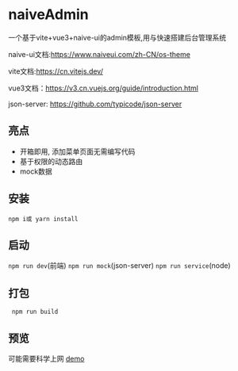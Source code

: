# naiveAdmin

一个基于vite+vue3+naive-ui的admin模板,用与快速搭建后台管理系统

naive-ui文档:https://www.naiveui.com/zh-CN/os-theme

vite文档:https://cn.vitejs.dev/

vue3文档：https://v3.cn.vuejs.org/guide/introduction.html

json-server: https://github.com/typicode/json-server
## 亮点
- 开箱即用, 添加菜单页面无需编写代码
- 基于权限的动态路由
- mock数据
## 安装

`npm i或 yarn install`

## 启动

`npm run dev`(前端)
`npm run mock`(json-server)
`npm run service`(node)

## 打包

` npm run build`

## 预览
可能需要科学上网
[demo](http://13.229.110.98/)
